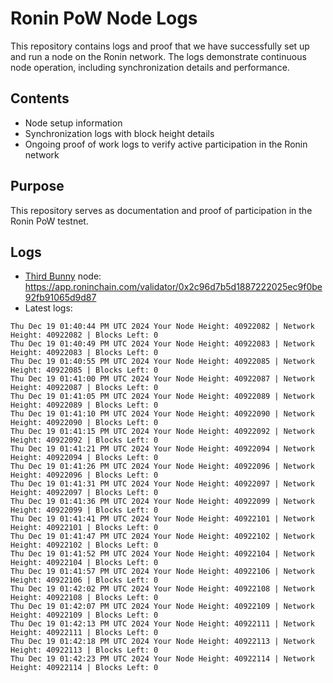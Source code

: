 # Ronin PoW Node Logs

This repository contains logs and proof that we have successfully set up and run a node on the Ronin network. The logs demonstrate continuous node operation, including synchronization details and performance.

## Contents

- Node setup information
- Synchronization logs with block height details
- Ongoing proof of work logs to verify active participation in the Ronin network

## Purpose

This repository serves as documentation and proof of participation in the Ronin PoW testnet.

## Logs

- [Third Bunny](https://thirdbunny.xyz/) node: https://app.roninchain.com/validator/0x2c96d7b5d1887222025ec9f0be92fb91065d9d87
- Latest logs:
```
Thu Dec 19 01:40:44 PM UTC 2024 Your Node Height: 40922082 | Network Height: 40922082 | Blocks Left: 0
Thu Dec 19 01:40:49 PM UTC 2024 Your Node Height: 40922083 | Network Height: 40922083 | Blocks Left: 0
Thu Dec 19 01:40:55 PM UTC 2024 Your Node Height: 40922085 | Network Height: 40922085 | Blocks Left: 0
Thu Dec 19 01:41:00 PM UTC 2024 Your Node Height: 40922087 | Network Height: 40922087 | Blocks Left: 0
Thu Dec 19 01:41:05 PM UTC 2024 Your Node Height: 40922089 | Network Height: 40922089 | Blocks Left: 0
Thu Dec 19 01:41:10 PM UTC 2024 Your Node Height: 40922090 | Network Height: 40922090 | Blocks Left: 0
Thu Dec 19 01:41:15 PM UTC 2024 Your Node Height: 40922092 | Network Height: 40922092 | Blocks Left: 0
Thu Dec 19 01:41:21 PM UTC 2024 Your Node Height: 40922094 | Network Height: 40922094 | Blocks Left: 0
Thu Dec 19 01:41:26 PM UTC 2024 Your Node Height: 40922096 | Network Height: 40922096 | Blocks Left: 0
Thu Dec 19 01:41:31 PM UTC 2024 Your Node Height: 40922097 | Network Height: 40922097 | Blocks Left: 0
Thu Dec 19 01:41:36 PM UTC 2024 Your Node Height: 40922099 | Network Height: 40922099 | Blocks Left: 0
Thu Dec 19 01:41:41 PM UTC 2024 Your Node Height: 40922101 | Network Height: 40922101 | Blocks Left: 0
Thu Dec 19 01:41:47 PM UTC 2024 Your Node Height: 40922102 | Network Height: 40922102 | Blocks Left: 0
Thu Dec 19 01:41:52 PM UTC 2024 Your Node Height: 40922104 | Network Height: 40922104 | Blocks Left: 0
Thu Dec 19 01:41:57 PM UTC 2024 Your Node Height: 40922106 | Network Height: 40922106 | Blocks Left: 0
Thu Dec 19 01:42:02 PM UTC 2024 Your Node Height: 40922108 | Network Height: 40922108 | Blocks Left: 0
Thu Dec 19 01:42:07 PM UTC 2024 Your Node Height: 40922109 | Network Height: 40922109 | Blocks Left: 0
Thu Dec 19 01:42:13 PM UTC 2024 Your Node Height: 40922111 | Network Height: 40922111 | Blocks Left: 0
Thu Dec 19 01:42:18 PM UTC 2024 Your Node Height: 40922113 | Network Height: 40922113 | Blocks Left: 0
Thu Dec 19 01:42:23 PM UTC 2024 Your Node Height: 40922114 | Network Height: 40922114 | Blocks Left: 0
```
